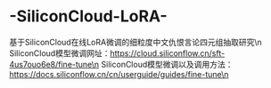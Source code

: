 # -SiliconCloud-LoRA-
基于SiliconCloud在线LoRA微调的细粒度中文仇恨言论四元组抽取研究\n
SiliconCloud模型微调网址：https://cloud.siliconflow.cn/sft-4us7ouo6e8/fine-tune\n
SiliconCloud模型微调以及调用方法：https://docs.siliconflow.cn/cn/userguide/guides/fine-tune\n
